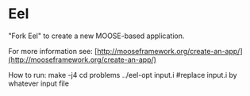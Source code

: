 Eel
=====

"Fork Eel" to create a new MOOSE-based application.

For more information see: [http://mooseframework.org/create-an-app/](http://mooseframework.org/create-an-app/)


How to run: 
make -j4
cd problems
../eel-opt input.i #replace input.i by whatever input file
